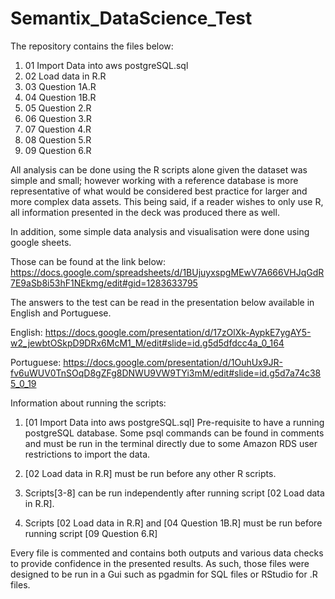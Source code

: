 # Semantix_DataScience_Test

The repository contains the files below:

1. 01 Import Data into aws postgreSQL.sql
2. 02 Load data in R.R
3. 03 Question 1A.R
4. 04 Question 1B.R
5. 05 Question 2.R
6. 06 Question 3.R
7. 07 Question 4.R
8. 08 Question 5.R
9. 09 Question 6.R

All analysis can be done using the R scripts alone given the dataset was simple and small; however working with a reference database is more representative of what would be considered best practice for larger and more complex data assets.  This being said, if a reader wishes to only use R, all information presented in the deck was produced there as well.

In addition, some simple data analysis and visualisation were done using google sheets. 

Those can be found at the link below: https://docs.google.com/spreadsheets/d/1BUjuyxspgMEwV7A666VHJqGdR7E9aSb8i53hF1NEkmg/edit#gid=1283633795

The answers to the test can be read in the presentation below available in English and Portuguese.

English: https://docs.google.com/presentation/d/17zOlXk-AypkE7ygAY5-w2_jewbtOSkpD9DRx6McM1_M/edit#slide=id.g5d5dfdcc4a_0_164

Portuguese: https://docs.google.com/presentation/d/1OuhUx9JR-fv6uWUV0TnSOqD8gZFg8DNWU9VW9TYi3mM/edit#slide=id.g5d7a74c385_0_19

Information about running the scripts:

1. [01 Import Data into aws postgreSQL.sql] Pre-requisite to have a running postgreSQL database. Some psql commands can be found in comments and must be run in the terminal directly due to some Amazon RDS user restrictions to import the data.

2. [02 Load data in R.R] must be run before any other R scripts.

3. Scripts[3-8] can be run independently after running script [02 Load data in R.R].

4. Scripts [02 Load data in R.R] and [04 Question 1B.R] must be run before running script [09 Question 6.R]

Every file is commented and contains both outputs and various data checks to provide confidence in the presented results. As such, those files were designed to be run in a Gui such as pgadmin for SQL files or RStudio for .R files.

